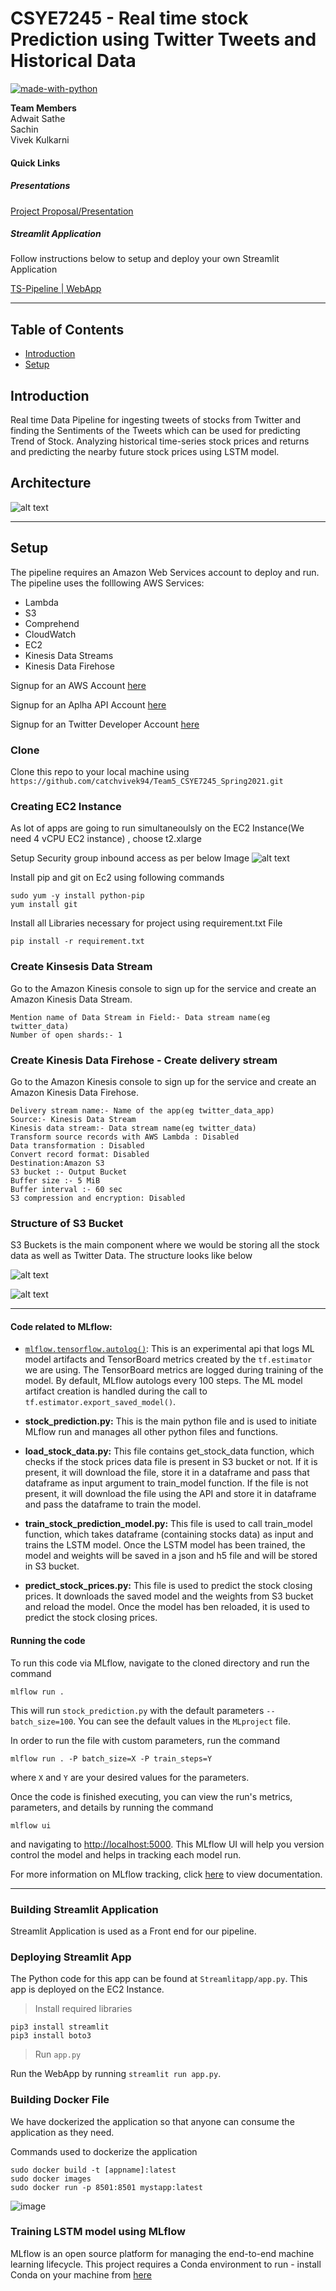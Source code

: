 # CSYE7245 - Real time stock Prediction using Twitter Tweets and Historical Data


[![made-with-python](https://img.shields.io/badge/Made%20with-Python-1f425f.svg)](https://www.python.org/)

**Team Members**<br />
Adwait Sathe <br />
Sachin <br />
Vivek Kulkarni <br />

#### Quick Links

##### Presentations <br />
[Project Proposal/Presentation](https://docs.google.com/document/d/1bA-ub0TiGgQjVOulephp--b_WJovU-EI6D1JA5N0jwc/edit#heading=h.n8d7ycbpbk04)<br />


##### Streamlit Application<br />
Follow instructions below to setup and deploy your own Streamlit Application<br />

[TS-Pipeline | WebApp](http://54.157.171.89:8501/)<br /> 


---

## Table of Contents

- [Introduction](#introduction)
- [Setup](#setup)


## Introduction

Real time Data Pipeline for ingesting tweets of stocks from Twitter and finding the Sentiments of the Tweets which can be used for predicting Trend of Stock. Analyzing historical time-series stock prices and returns and predicting the nearby future stock prices using LSTM model.


## Architecture 

![alt text](https://github.com/catchvivek94/Team5_CSYE7245_Spring2021/blob/main/Project/images/architecture.jpg)

---


## Setup

The pipeline requires an Amazon Web Services account to deploy and run. The pipeline uses the folllowing AWS Services:

- Lambda 
- S3
- Comprehend
- CloudWatch
- EC2
- Kinesis Data Streams
- Kinesis Data Firehose

Signup for an AWS Account [here](https://portal.aws.amazon.com/billing/signup#/start)

Signup for an  Aplha API Account [here](https://www.alphavantage.co/)

Signup for an Twitter Developer Account [here](https://developer.twitter.com/en/apply-for-access)


### Clone

Clone this repo to your local machine using `https://github.com/catchvivek94/Team5_CSYE7245_Spring2021.git`


### Creating EC2 Instance

As lot of apps are going to run simultaneoulsly on the EC2 Instance(We need 4 vCPU EC2 instance) , choose t2.xlarge

Setup Security group inbound access as per below Image
![alt text](https://github.com/catchvivek94/Team5_CSYE7245_Spring2021/blob/main/Project/images/ec2_security.PNG)

Install pip and git on Ec2 using following commands

```
sudo yum -y install python-pip
yum install git
```
Install all Libraries necessary for project using requirement.txt File
```
pip install -r requirement.txt
```

### Create Kinsesis Data Stream
Go to the Amazon Kinesis console to sign up for the service and create an Amazon Kinesis Data Stream. 
```
Mention name of Data Stream in Field:- Data stream name(eg twitter_data)
Number of open shards:- 1
```

### Create Kinesis Data Firehose - Create delivery stream
Go to the Amazon Kinesis console to sign up for the service and create an Amazon Kinesis Data Firehose. 

```
Delivery stream name:- Name of the app(eg twitter_data_app)
Source:- Kinesis Data Stream
Kinesis data stream:- Data stream name(eg twitter_data)
Transform source records with AWS Lambda : Disabled
Data transformation : Disabled
Convert record format: Disabled
Destination:Amazon S3
S3 bucket :- Output Bucket
Buffer size :- 5 MiB
Buffer interval :- 60 sec
S3 compression and encryption: Disabled
```

### Structure of S3 Bucket

S3 Buckets is the main component where we would be storing all the stock data as well as Twitter Data. The structure looks like below
  
![alt text](https://github.com/catchvivek94/Team5_CSYE7245_Spring2021/blob/main/Project/images/s3_structure.PNG)


![alt text](https://github.com/catchvivek94/Team5_CSYE7245_Spring2021/blob/main/Project/images/s3.PNG)
    
---

#### Code related to MLflow:
* [`mlflow.tensorflow.autolog()`](https://www.mlflow.org/docs/latest/tracking.html#automatic-logging-from-tensorflow-and-keras-experimental):
This is an experimental api that logs ML model artifacts and TensorBoard metrics created by the `tf.estimator` we are using.
The TensorBoard metrics are logged during training of the model. By default, MLflow autologs every 100 steps.
The ML model artifact creation is handled during the call to `tf.estimator.export_saved_model()`.

* **stock_prediction.py:** 
This is the main python file and is used to initiate MLflow run and manages all other python files and functions.

* **load_stock_data.py:**
This file contains get_stock_data function, which checks if the stock prices data file is present in S3 bucket or not. If it is present, it will download the file, store it in a dataframe and pass that dataframe as input argument to train_model function. If the file is not present, it will download the file using the API and store it in dataframe and pass the dataframe to train the model.

* **train_stock_prediction_model.py:**
This file is used to call train_model function, which takes dataframe (containing stocks data) as input and trains the LSTM model. Once the LSTM model has been trained, the model and weights will be saved in a json and h5 file and will be stored in S3 bucket.

* **predict_stock_prices.py:**
This file is used to predict the stock closing prices. It downloads the saved model and the weights from S3 bucket and reload the model. Once the model has ben reloaded, it is used to predict the stock closing prices.

#### Running the code
To run this code via MLflow, navigate to the cloned directory and run the command

```
mlflow run .
```

This will run `stock_prediction.py` with the default parameters `--batch_size=100`. You can see the default values in the `MLproject` file.

In order to run the file with custom parameters, run the command

```
mlflow run . -P batch_size=X -P train_steps=Y
```

where `X` and `Y` are your desired values for the parameters.


Once the code is finished executing, you can view the run's metrics, parameters, and details by running the command

```
mlflow ui
```

and navigating to [http://localhost:5000](http://localhost:5000). This MLflow UI will help you version control the model and helps in tracking each model run.

For more information on MLflow tracking, click [here](https://www.mlflow.org/docs/latest/tracking.html#mlflow-tracking) to view documentation.

---


### Building Streamlit Application 

Streamlit Application is used as a Front end for our pipeline.

### Deploying Streamlit App 

The Python code for this app can be found at `Streamlitapp/app.py`. This app is deployed on the EC2 Instance.

> Install required libraries

```
pip3 install streamlit
pip3 install boto3
```

> Run `app.py`

Run the WebApp by running `streamlit run app.py`. 


### Building Docker File
We have dockerized the application so that anyone can consume the application as they need.

Commands used to dockerize the application
```
sudo docker build -t [appname]:latest
sudo docker images
sudo docker run -p 8501:8501 mystapp:latest
```
![image](https://user-images.githubusercontent.com/59774725/116688307-8958af80-a984-11eb-8576-014fc9cb54c9.png)

### Training LSTM model using MLflow
MLflow is an open source platform for managing the end-to-end machine learning lifecycle. This project requires a Conda environment to run - install Conda on your machine from [here](https://conda.io/projects/conda/en/latest/user-guide/install/download.html)






